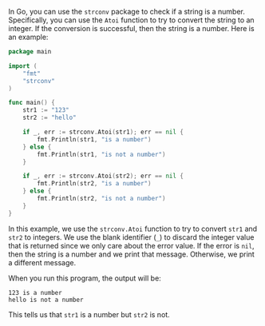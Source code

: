 In Go, you can use the `strconv` package to check if a string is a number. Specifically, you can use the `Atoi` function to try to convert the string to an integer. If the conversion is successful, then the string is a number. Here is an example:

```go
package main

import (
    "fmt"
    "strconv"
)

func main() {
    str1 := "123"
    str2 := "hello"

    if _, err := strconv.Atoi(str1); err == nil {
        fmt.Println(str1, "is a number")
    } else {
        fmt.Println(str1, "is not a number")
    }

    if _, err := strconv.Atoi(str2); err == nil {
        fmt.Println(str2, "is a number")
    } else {
        fmt.Println(str2, "is not a number")
    }
}
```

In this example, we use the `strconv.Atoi` function to try to convert `str1` and `str2` to integers. We use the blank identifier (`_`) to discard the integer value that is returned since we only care about the error value. If the error is `nil`, then the string is a number and we print that message. Otherwise, we print a different message. 

When you run this program, the output will be:

```
123 is a number
hello is not a number
```

This tells us that `str1` is a number but `str2` is not.
